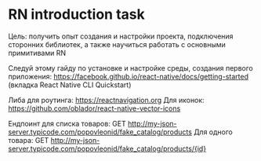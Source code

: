 # RN introduction task

Цель: получить опыт создания и настройки проекта, подключения сторонних библиотек, а также научиться работать с основными примитивами RN

Следуй этому гайду по установке и настройке среды, создания первого приложения: https://facebook.github.io/react-native/docs/getting-started (вкладка React Native CLI Quickstart)

Либа для роутинга: https://reactnavigation.org
Для иконок: https://github.com/oblador/react-native-vector-icons

Ендпоинт для списка товаров: GET http://my-json-server.typicode.com/popovleonid/fake_catalog/products
Для одного товара: GET http://my-json-server.typicode.com/popovleonid/fake_catalog/products/{id}
